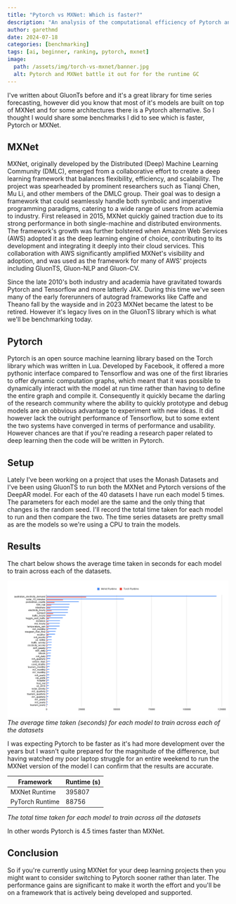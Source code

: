 ```yaml
---
title: "Pytorch vs MXNet: Which is faster?"
description: "An analysis of the computational efficiency of Pytorch and MXNet"
author: garethmd
date: 2024-07-18
categories: [benchmarking]
tags: [ai, beginner, ranking, pytorch, mxnet]
image:
  path: /assets/img/torch-vs-mxnet/banner.jpg
  alt: Pytorch and MXNet battle it out for for the runtime GC
---
```



I've written about GluonTs before and it's a great library for time series forecasting, however did you know that most of it's models are built on top of MXNet and for some architectures there is a Pytorch alternative. So I thought I would share some benchmarks I did to see which is faster, Pytorch or MXNet.

## MXNet
MXNet, originally developed by the Distributed (Deep) Machine Learning Community (DMLC), emerged from a collaborative effort to create a deep learning framework that balances flexibility, efficiency, and scalability. The project was spearheaded by prominent researchers such as Tianqi Chen, Mu Li, and other members of the DMLC group. Their goal was to design a framework that could seamlessly handle both symbolic and imperative programming paradigms, catering to a wide range of users from academia to industry. First released in 2015, MXNet quickly gained traction due to its strong performance in both single-machine and distributed environments. The framework's growth was further bolstered when Amazon Web Services (AWS) adopted it as the deep learning engine of choice, contributing to its development and integrating it deeply into their cloud services. This collaboration with AWS significantly amplified MXNet's visibility and adoption, and was used as the framework for many of AWS' projects including GluonTS, Gluon-NLP and Gluon-CV.

Since the late 2010's both industry and academia have gravitated towards Pytorch and Tensorflow and more latterly JAX. During this time we've seen many of the early forerunners of autograd frameworks like Caffe and Theano fall by the wayside and in 2023 MXNet became the latest to be retired. However it's legacy lives on in the GluonTS library which is what we'll be benchmarking today. 

## Pytorch
Pytorch is an open source machine learning library based on the Torch library which was written in Lua. Developed by Facebook, it offered a more pythonic interface compared to Tensorflow and was one of the first libraries to offer dynamic computation graphs, which meant that it was possible to dynamically interact with the model at run time rather than having to define the entire graph and compile it. Consequently it quickly became the darling of the research community where the ability to quickly prototype and debug models are an obbvious advantage to experiment with new ideas. It did however lack the outright performance of Tensorflow, but to some extent the two systems have converged in terms of performance and usability. However chances are that if you're reading a research paper related to deep learning then the code will be written in Pytorch.


## Setup
Lately I've been working on a project that uses the Monash Datasets and I've been using GluonTS to run both the MXNet and Pytorch versions of the DeepAR model. For each of the 40 datasets I have run each model 5 times. The parameters for each model are the same and the only thing that changes is the random seed. I'll record the total time taken for each model to run and then compare the two.
The time series datasets are pretty small as are the models so we're using a CPU to train the models.

## Results
The chart below shows the average time taken in seconds for each model to train across each of the datasets. 

![Runtimes](/assets/img/torch-vs-mxnet/runtimes.png)
*The average time taken (seconds) for each model to train across each of the datasets*

I was expecting Pytorch to be faster as it's had more development over the years but I wasn't quite prepared for the magnitude of the difference, but having watched my poor laptop struggle for an entire weekend to run the MXNet version of the model I can confirm that the results are accurate.

| Framework       | Runtime (s) |
|-----------------|--------------|
| MXNet Runtime   | 395807       |
| PyTorch Runtime | 88756        |

*The total time taken for each model to train across all the datasets*

In other words Pytorch is 4.5 times faster than MXNet.

## Conclusion
So if you're currently using MXNet for your deep learning projects then you might want to consider switching to Pytorch sooner rather than later. The performance gains are significant to make it worth the effort and you'll be on a framework that is actively being developed and supported.
